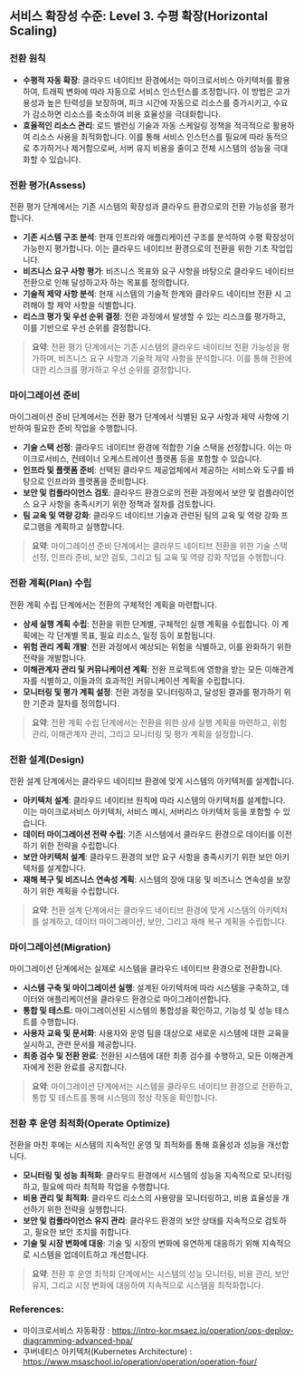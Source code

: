 ## 서비스 확장성 수준: Level 3. 수평 확장(Horizontal Scaling)

### 전환 원칙
- **수평적 자동 확장**: 클라우드 네이티브 환경에서는 마이크로서비스 아키텍처를 활용하여, 트래픽 변화에 따라 자동으로 서비스 인스턴스를 조정합니다. 이 방법은 고가용성과 높은 탄력성을 보장하며, 피크 시간에 자동으로 리소스를 증가시키고, 수요가 감소하면 리소스를 축소하여 비용 효율성을 극대화합니다.
- **효율적인 리소스 관리**: 로드 밸런싱 기술과 자동 스케일링 정책을 적극적으로 활용하여 리소스 사용을 최적화합니다. 이를 통해 서비스 인스턴스를 필요에 따라 동적으로 추가하거나 제거함으로써, 서버 유지 비용을 줄이고 전체 시스템의 성능을 극대화할 수 있습니다.

### 전환 평가(Assess)
전환 평가 단계에서는 기존 시스템의 확장성과 클라우드 환경으로의 전환 가능성을 평가합니다.
- **기존 시스템 구조 분석**: 현재 인프라와 애플리케이션 구조를 분석하여 수평 확장성이 가능한지 평가합니다. 이는 클라우드 네이티브 환경으로의 전환을 위한 기초 작업입니다.
- **비즈니스 요구 사항 평가**: 비즈니스 목표와 요구 사항을 바탕으로 클라우드 네이티브 전환으로 인해 달성하고자 하는 목표를 정의합니다.
- **기술적 제약 사항 분석**: 현재 시스템의 기술적 한계와 클라우드 네이티브 전환 시 고려해야 할 제약 사항을 식별합니다.
- **리스크 평가 및 우선 순위 결정**: 전환 과정에서 발생할 수 있는 리스크를 평가하고, 이를 기반으로 우선 순위를 결정합니다.

> **요약**: 전환 평가 단계에서는 기존 시스템의 클라우드 네이티브 전환 가능성을 평가하며, 비즈니스 요구 사항과 기술적 제약 사항을 분석합니다. 이를 통해 전환에 대한 리스크를 평가하고 우선 순위를 결정합니다.

### 마이그레이션 준비
마이그레이션 준비 단계에서는 전환 평가 단계에서 식별된 요구 사항과 제약 사항에 기반하여 필요한 준비 작업을 수행합니다.
- **기술 스택 선정**: 클라우드 네이티브 환경에 적합한 기술 스택을 선정합니다. 이는 마이크로서비스, 컨테이너 오케스트레이션 플랫폼 등을 포함할 수 있습니다.
- **인프라 및 플랫폼 준비**: 선택된 클라우드 제공업체에서 제공하는 서비스와 도구를 바탕으로 인프라와 플랫폼을 준비합니다.
- **보안 및 컴플라이언스 검토**: 클라우드 환경으로의 전환 과정에서 보안 및 컴플라이언스 요구 사항을 충족시키기 위한 정책과 절차를 검토합니다.
- **팀 교육 및 역량 강화**: 클라우드 네이티브 기술과 관련된 팀의 교육 및 역량 강화 프로그램을 계획하고 실행합니다.

> **요약**: 마이그레이션 준비 단계에서는 클라우드 네이티브 전환을 위한 기술 스택 선정, 인프라 준비, 보안 검토, 그리고 팀 교육 및 역량 강화 작업을 수행합니다.

### 전환 계획(Plan) 수립
전환 계획 수립 단계에서는 전환의 구체적인 계획을 마련합니다.
- **상세 실행 계획 수립**: 전환을 위한 단계별, 구체적인 실행 계획을 수립합니다. 이 계획에는 각 단계별 목표, 필요 리소스, 일정 등이 포함됩니다.
- **위험 관리 계획 개발**: 전환 과정에서 예상되는 위험을 식별하고, 이를 완화하기 위한 전략을 개발합니다.
- **이해관계자 관리 및 커뮤니케이션 계획**: 전환 프로젝트에 영향을 받는 모든 이해관계자를 식별하고, 이들과의 효과적인 커뮤니케이션 계획을 수립합니다.
- **모니터링 및 평가 계획 설정**: 전환 과정을 모니터링하고, 달성된 결과를 평가하기 위한 기준과 절차를 정의합니다.

> **요약**: 전환 계획 수립 단계에서는 전환을 위한 상세 실행 계획을 마련하고, 위험 관리, 이해관계자 관리, 그리고 모니터링 및 평가 계획을 설정합니다.

### 전환 설계(Design)
전환 설계 단계에서는 클라우드 네이티브 환경에 맞게 시스템의 아키텍처를 설계합니다.
- **아키텍처 설계**: 클라우드 네이티브 원칙에 따라 시스템의 아키텍처를 설계합니다. 이는 마이크로서비스 아키텍처, 서비스 메시, 서버리스 아키텍처 등을 포함할 수 있습니다.
- **데이터 마이그레이션 전략 수립**: 기존 시스템에서 클라우드 환경으로 데이터를 이전하기 위한 전략을 수립합니다.
- **보안 아키텍처 설계**: 클라우드 환경의 보안 요구 사항을 충족시키기 위한 보안 아키텍처를 설계합니다.
- **재해 복구 및 비즈니스 연속성 계획**: 시스템의 장애 대응 및 비즈니스 연속성을 보장하기 위한 계획을 수립합니다.

> **요약**: 전환 설계 단계에서는 클라우드 네이티브 환경에 맞게 시스템의 아키텍처를 설계하고, 데이터 마이그레이션, 보안, 그리고 재해 복구 계획을 수립합니다.

### 마이그레이션(Migration)
마이그레이션 단계에서는 실제로 시스템을 클라우드 네이티브 환경으로 전환합니다.
- **시스템 구축 및 마이그레이션 실행**: 설계된 아키텍처에 따라 시스템을 구축하고, 데이터와 애플리케이션을 클라우드 환경으로 마이그레이션합니다.
- **통합 및 테스트**: 마이그레이션된 시스템의 통합성을 확인하고, 기능성 및 성능 테스트를 수행합니다.
- **사용자 교육 및 문서화**: 사용자와 운영 팀을 대상으로 새로운 시스템에 대한 교육을 실시하고, 관련 문서를 제공합니다.
- **최종 검수 및 전환 완료**: 전환된 시스템에 대한 최종 검수를 수행하고, 모든 이해관계자에게 전환 완료를 공지합니다.

> **요약**: 마이그레이션 단계에서는 시스템을 클라우드 네이티브 환경으로 전환하고, 통합 및 테스트를 통해 시스템의 정상 작동을 확인합니다.

### 전환 후 운영 최적화(Operate Optimize)
전환을 마친 후에는 시스템의 지속적인 운영 및 최적화를 통해 효율성과 성능을 개선합니다.
- **모니터링 및 성능 최적화**: 클라우드 환경에서 시스템의 성능을 지속적으로 모니터링하고, 필요에 따라 최적화 작업을 수행합니다.
- **비용 관리 및 최적화**: 클라우드 리소스의 사용량을 모니터링하고, 비용 효율성을 개선하기 위한 전략을 실행합니다.
- **보안 및 컴플라이언스 유지 관리**: 클라우드 환경의 보안 상태를 지속적으로 검토하고, 필요한 보안 조치를 취합니다.
- **기술 및 시장 변화에 대응**: 기술 및 시장의 변화에 유연하게 대응하기 위해 지속적으로 시스템을 업데이트하고 개선합니다.

> **요약**: 전환 후 운영 최적화 단계에서는 시스템의 성능 모니터링, 비용 관리, 보안 유지, 그리고 시장 변화에 대응하여 지속적으로 시스템을 최적화합니다.

### References:
- 마이크로서비스 자동확장 : <a href="https://intro-kor.msaez.io/operation/ops-deploy-diagramming-advanced-hpa/" target="_blank">https://intro-kor.msaez.io/operation/ops-deploy-diagramming-advanced-hpa/</a>
- 쿠버네티스 아키텍처(Kubernetes Architecture) : <a href="https://www.msaschool.io/operation/operation/operation-four/" target="_blank">https://www.msaschool.io/operation/operation/operation-four/</a>
